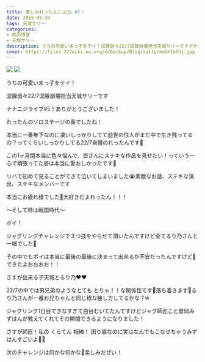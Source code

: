 ```yaml
---
title: 愛しのれったんこぶ🤹‍♀️ #5！
date: 2019-05-24
tags: 天城サリー
categories: 
- 成员博客
- 天城サリー
description: うちの可愛い末っ子をテイ！涙腺弱々22/7涙腺崩壊担当天城サリーですナナニジライブ#5！ありがとうございました！れったんのソロステージの番でしたね！本当に一番年下なのに凄いしっかりしてて前世の住人がまだ...
cover: https://files.227wiki.eu.org/d/Backup/Blog/sally/mobYIeOhj.jpg 
---
```

![](https://files.227wiki.eu.org/d/Backup/Blog/sally/mobYIeOhj.jpg)
![](https://files.227wiki.eu.org/d/Backup/Blog/sally/mobSzfRrA.jpg)

うちの可愛い末っ子をテイ！



涙腺弱々22/7涙腺崩壊担当天城サリーです




ナナニジライブ#5！ありがとうございました！




れったんのソロステージの番でしたね！




本当に一番年下なのに凄いしっかりしてて前世の住人がまだ中で生き残ってるの？ってくらいしっかりしてる22/7自慢のれったんです💜




この1ヶ月間本当に色々悩んで、皆さんにステキな作品を見せたい！っていう一心で頑張ってた姿は本当に愛おしかったです🥺




リハで初めて見ることができて泣いてしまいました😭素敵なお話、ステキな演出、ステキなメンバーです




本当にお疲れ様でした🌸大好きだよれったん！！！




〜そして時は戦国時代〜



ポイ！




ジャグリングチャレンジで３つ技をやらせて頂いたんですけど全てるり乃さんと一緒でした🌸




その中でもポイは本当に最後の最後に決まって出来るか不安だったんですけど🥺できたよおおおお！！




さすが出来る子天城とるり乃❤️❤️




22/7の中では男兄弟のようなとても とりゃ！！な関係性です🤪落ち着きます🤪るり乃さんが一番お兄ちゃんと同じ様な接し方してるかな？w 




ジャグリング1日目できなすぎて白目むいてたんですけどジャグ師匠こと倉岡みずはんが教えてくれてその瞬間できるようになりました！




さすが師匠！私の くらてん 相棒！ 困り眉なのに実はなんでもこなせちゃうみずはんすごいよ🥺🥺




次のチャレンジは何かな何かな🌸楽しみだぜい！






